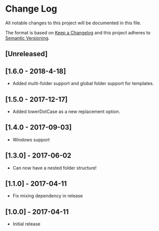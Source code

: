 # Change Log

All notable changes to this project will be documented in this file.

The format is based on [Keep a Changelog](http://keepachangelog.com/) and this
project adheres to [Semantic Versioning](http://semver.org/).

## [Unreleased]

## [1.6.0 - 2018-4-18]

* Added multi-folder support and global folder support for templates.

## [1.5.0 - 2017-12-17]

* Added lowerDotCase as a new replacement option.

## [1.4.0 - 2017-09-03]

* Windows support

## [1.3.0] - 2017-06-02

* Can now have a nested folder structure!

## [1.1.0] - 2017-04-11

* Fix mixing dependency in release

## [1.0.0] - 2017-04-11

* Initial release
